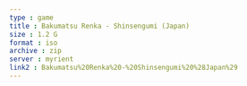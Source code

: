 ```yaml
---
type : game
title : Bakumatsu Renka - Shinsengumi (Japan)
size : 1.2 G
format : iso
archive : zip
server : myrient
link2 : Bakumatsu%20Renka%20-%20Shinsengumi%20%28Japan%29
---
```

